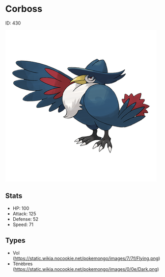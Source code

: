 # Corboss


ID: 430

![](https://raw.githubusercontent.com/PokeAPI/sprites/master/sprites/pokemon/other/official-artwork/430.png "Corboss")

## Stats


 - HP: 100
 - Attack: 125
 - Defense: 52
 - Speed: 71

## Types


 - Vol (https://static.wikia.nocookie.net/pokemongo/images/7/7f/Flying.png)
 - Ténèbres (https://static.wikia.nocookie.net/pokemongo/images/0/0e/Dark.png)
